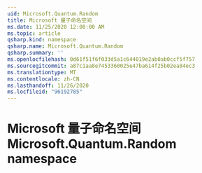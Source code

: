 ```yaml
---
uid: Microsoft.Quantum.Random
title: Microsoft 量子命名空间
ms.date: 11/25/2020 12:00:00 AM
ms.topic: article
qsharp.kind: namespace
qsharp.name: Microsoft.Quantum.Random
qsharp.summary: ''
ms.openlocfilehash: 0d61f51f6f033d5a1c644019e2ab0ab0ccf5f757
ms.sourcegitcommit: a87c1aa8e7453360025e47ba614f25b02ea84ec3
ms.translationtype: MT
ms.contentlocale: zh-CN
ms.lasthandoff: 11/26/2020
ms.locfileid: "96192785"
---
```

# <a name="microsoftquantumrandom-namespace"></a><span data-ttu-id="d9359-102">Microsoft 量子命名空间</span><span class="sxs-lookup"><span data-stu-id="d9359-102">Microsoft.Quantum.Random namespace</span></span>



